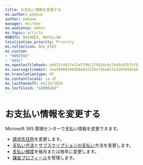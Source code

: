 ```yaml
---
title: お支払い情報を変更する
ms.author: pebaum
author: pebaum
manager: mnirkhe
ms.audience: Admin
ms.topic: article
ROBOTS: NOINDEX, NOFOLLOW
localization_priority: Priority
ms.collection: Adm_O365
ms.custom:
- "9002555"
- "4942"
ms.openlocfilehash: ddd37c4d2faf2e779b21f9b2dc8c29a9a9fb75f9
ms.sourcegitcommit: cead49883943b0eb413f8cf4be617a32b5099cb6
ms.translationtype: HT
ms.contentlocale: ja-JP
ms.lasthandoff: 04/24/2020
ms.locfileid: "43898243"
---
```

# <a name="change-billing-information"></a>お支払い情報を変更する

Microsoft 365 管理センターで支払い情報を変更できます。 

- [請求先住所](https://docs.microsoft.com/microsoft-365/commerce/billing-and-payments/change-your-billing-addresses)を変更します。
- [支払い方法](https://docs.microsoft.com/microsoft-365/commerce/billing-and-payments/add-update-or-remove-credit-card-or-bank-account)と[サブスクリプションの支払い](https://docs.microsoft.com/microsoft-365/commerce/billing-and-payments/pay-for-your-subscription)方法を変更します。
- [支払い頻度](https://docs.microsoft.com/microsoft-365/commerce/billing-and-payments/change-payment-frequency)を毎月または毎年に変更します。
- [課金プロフィール](https://docs.microsoft.com/microsoft-365/commerce/billing-and-payments/manage-billing-profiles)を管理します。
